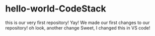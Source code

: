 # hello-world-CodeStack
this is our very first repository! Yay!
We made our first changes to our repository!
oh look, another change
Sweet, I changed this in VS code!